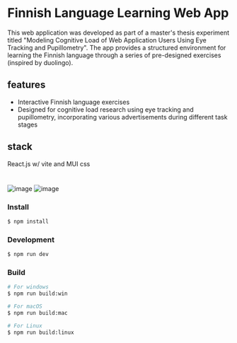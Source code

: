 # Finnish Language Learning Web App

This web application was developed as part of a master's thesis experiment titled "Modeling Cognitive Load of Web Application Users Using Eye Tracking and Pupillometry". The app provides a structured environment for learning the Finnish language through a series of pre-designed exercises (inspired by duolingo).

## features
- Interactive Finnish language exercises
- Designed for cognitive load research using eye tracking and pupillometry, incorporating various advertisements during different task stages


## stack
React.js w/ vite and MUI css

#
![image](https://github.com/user-attachments/assets/4cceb2f9-e392-4173-a907-6fc8692de732)
![image](https://github.com/user-attachments/assets/82ef27ea-e5ec-4268-a149-eefd127e6467)




### Install

```bash
$ npm install
```

### Development

```bash
$ npm run dev
```

### Build

```bash
# For windows
$ npm run build:win

# For macOS
$ npm run build:mac

# For Linux
$ npm run build:linux
```
